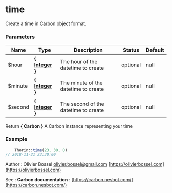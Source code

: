 # time

Create a time in [Carbon](https://carbon.nesbot.com/) object format.



### Parameters
Name  |  Type  |  Description  |  Status  |  Default
------------  |  ------------  |  ------------  |  ------------  |  ------------
$hour  |  **{ [Integer](http://php.net/manual/en/language.types.integer.php) }**  |  The hour of the datetime to create  |  optional  |  null
$minute  |  **{ [Integer](http://php.net/manual/en/language.types.integer.php) }**  |  The minute of the datetime to create  |  optional  |  null
$second  |  **{ [Integer](http://php.net/manual/en/language.types.integer.php) }**  |  The second of the datetime to create  |  optional  |  null

Return **{ Carbon }** A Carbon instance representing your time

### Example
```php
	Thorin::time(23, 30, 0)
// 2018-11-21 23:30:00
```
Author : Olivier Bossel [olivier.bossel@gmail.com](mailto:olivier.bossel@gmail.com) [https://olivierbossel.com](https://olivierbossel.com)

See : **Carbon documentation** : [https://carbon.nesbot.com/](https://carbon.nesbot.com/)